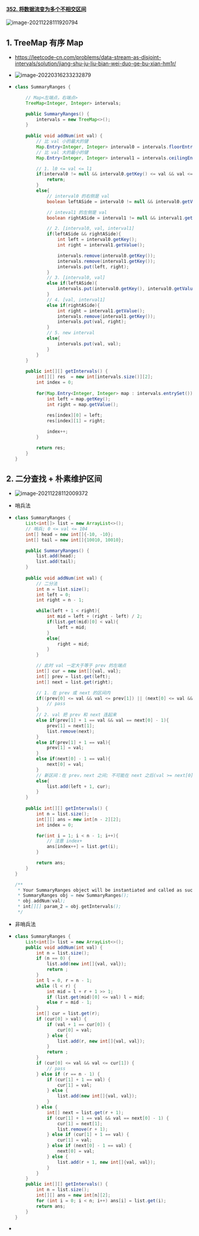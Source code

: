 #### [352. 将数据流变为多个不相交区间](https://leetcode-cn.com/problems/data-stream-as-disjoint-intervals/)

![image-20211228111920794](https://raw.githubusercontent.com/TWDH/Leetcode-From-Zero/pictures/img/image-20211228111920794.png)

## 1. TreeMap 有序 Map

- https://leetcode-cn.com/problems/data-stream-as-disjoint-intervals/solution/jiang-shu-ju-liu-bian-wei-duo-ge-bu-xian-hm1r/

- ![image-20220316233232879](https://raw.githubusercontent.com/TWDH/Leetcode-From-Zero/pictures/img/image-20220316233232879.png)

- ```java
  class SummaryRanges {
  
      // Map<左端点，右端点>
      TreeMap<Integer, Integer> intervals;
  
      public SummaryRanges() {
          intervals = new TreeMap<>();
      }
      
      public void addNum(int val) {
          // 比 val 小的最大的键
          Map.Entry<Integer, Integer> interval0 = intervals.floorEntry(val);
          // 比 val 大的最小的键
          Map.Entry<Integer, Integer> interval1 = intervals.ceilingEntry(val + 1);
  
          // 1. l0 <= val <= l1
          if(interval0 != null && interval0.getKey() <= val && val <= interval0.getValue()){
              return;
          }
          else{
              // interval0 的右侧是 val
              boolean leftASide = interval0 != null && interval0.getValue() + 1 == val;
  
              // inteval1 的左侧是 val
              boolean rightASide = interval1 != null && interval1.getKey() - 1 == val;
  
              // 2. [interval0, val, interval1]
              if(leftASide && rightASide){
                  int left = interval0.getKey();
                  int right = interval1.getValue();
  
                  intervals.remove(interval0.getKey());
                  intervals.remove(interval1.getKey());
                  intervals.put(left, right);
              }
              // 3. [interval0, val]
              else if(leftASide){
                  intervals.put(interval0.getKey(), interval0.getValue() + 1);
              }
              // 4. [val, interval1]
              else if(rightASide){
                  int right = interval1.getValue();
                  intervals.remove(interval1.getKey());
                  intervals.put(val, right);
              }
              // 5. new interval
              else{
                  intervals.put(val, val);
              }
          }
      }
      
      public int[][] getIntervals() {
          int[][] res  = new int[intervals.size()][2];
          int index = 0;
          
          for(Map.Entry<Integer, Integer> map : intervals.entrySet()){
              int left = map.getKey();
              int right = map.getValue();
              
              res[index][0] = left;
              res[index][1] = right;
  
              index++;
          }
  
          return res;
      }
  }
  ```



## 2. 二分查找 + 朴素维护区间

- ![image-20211228112009372](https://raw.githubusercontent.com/TWDH/Leetcode-From-Zero/pictures/img/image-20211228112009372.png)

- 哨兵法

- ```java
  class SummaryRanges {
      List<int[]> list = new ArrayList<>();
      // 哨兵; 0 <= val <= 104
      int[] head = new int[]{-10, -10};
      int[] tail = new int[]{10010, 10010};
  
      public SummaryRanges() {
          list.add(head);
          list.add(tail);
      }
      
      public void addNum(int val) {
          // 二分法
          int n = list.size();
          int left = 0;
          int right = n - 1;
  
          while(left + 1 < right){
              int mid = left + (right - left) / 2;
              if(list.get(mid)[0] < val){
                  left = mid;
              }
              else{
                  right = mid;
              }
          }
  
          // 此时 val 一定大于等于 prev 的左端点
          int[] cur = new int[]{val, val};
          int[] prev = list.get(left);
          int[] next = list.get(right);
  
          // 1. 在 prev 或 next 的区间内
          if((prev[0] <= val && val <= prev[1]) || (next[0] <= val && val <= next[1])){
              // pass
          }
          // 2. val 把 prev 和 next 连起来
          else if(prev[1] + 1 == val && val == next[0] - 1){
              prev[1] = next[1];
              list.remove(next);
          }
          else if(prev[1] + 1 == val){
              prev[1] = val;
          }
          else if(next[0] - 1 == val){
              next[0] = val;
          }
          // 新区间：在 prev，next 之间; 不可能在 next 之后(val >= next[0])，否则 val 就会在二分法时落在 next 上
          else{
              list.add(left + 1, cur);
          }
      }
      
      public int[][] getIntervals() {
          int n = list.size();
          int[][] ans = new int[n - 2][2];
          int index = 0;
  
          for(int i = 1; i < n - 1; i++){
              // 注意 index+
              ans[index++] = list.get(i);
          }
  
          return ans;
      }
  }
  
  /**
   * Your SummaryRanges object will be instantiated and called as such:
   * SummaryRanges obj = new SummaryRanges();
   * obj.addNum(val);
   * int[][] param_2 = obj.getIntervals();
   */
  ```

- 非哨兵法

- ```java
  class SummaryRanges {
      List<int[]> list = new ArrayList<>();
      public void addNum(int val) {
          int n = list.size();
          if (n == 0) {
              list.add(new int[]{val, val});
              return ;
          }
          int l = 0, r = n - 1;
          while (l < r) {
              int mid = l + r + 1 >> 1;
              if (list.get(mid)[0] <= val) l = mid;
              else r = mid - 1;
          }
          int[] cur = list.get(r);
          if (cur[0] > val) {
              if (val + 1 == cur[0]) {
                  cur[0] = val;
              } else {
                  list.add(r, new int[]{val, val});
              }
              return ;
          }
          if (cur[0] <= val && val <= cur[1]) {
              // pass
          } else if (r == n - 1) {
              if (cur[1] + 1 == val) {
                  cur[1] = val;
              } else {
                  list.add(new int[]{val, val});
              }
          } else {
              int[] next = list.get(r + 1);
              if (cur[1] + 1 == val && val == next[0] - 1) {
                  cur[1] = next[1];
                  list.remove(r + 1);
              } else if (cur[1] + 1 == val) {
                  cur[1] = val;
              } else if (next[0] - 1 == val) {
                  next[0] = val;
              } else {
                  list.add(r + 1, new int[]{val, val});
              }
          }
      }
      public int[][] getIntervals() {
          int n = list.size();
          int[][] ans = new int[n][2];
          for (int i = 0; i < n; i++) ans[i] = list.get(i);
          return ans;
      }
  }
  ```

- 